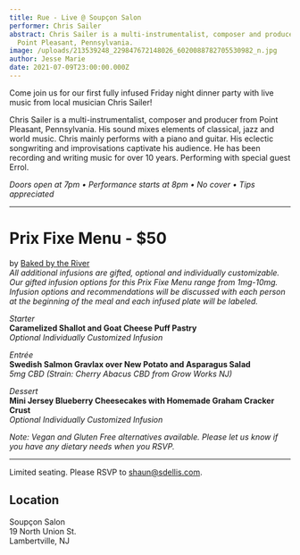 ```yaml
---
title: Rue - Live @ Soupçon Salon
performer: Chris Sailer
abstract: Chris Sailer is a multi-instrumentalist, composer and producer from
  Point Pleasant, Pennsylvania.
image: /uploads/213539248_229847672148026_6020088782705530982_n.jpg
author: Jesse Marie
date: 2021-07-09T23:00:00.000Z
---
```

Come join us for our first fully infused Friday night dinner party with live music from local musician Chris Sailer!

Chris Sailer is a multi-instrumentalist, composer and producer from Point Pleasant, Pennsylvania. His sound mixes elements of classical, jazz and world music. Chris mainly performs with a piano and guitar. His eclectic songwriting and improvisations captivate his audience. He has been recording and writing music for over 10 years. Performing with special guest Errol.



*Doors open at 7pm • Performance starts at 8pm • No cover • Tips appreciated*

- - -

# Prix Fixe Menu - $50

by [Baked by the River](https://bakedbytheriver.com/)<br/>
*All additional infusions are gifted, optional and individually customizable. Our gifted infusion options for this Prix Fixe Menu range from 1mg-10mg. Infusion options and recommendations will be discussed with each person at the beginning of the meal and each infused plate will be labeled.* 

*Starter*<br/>
**Caramelized Shallot and Goat Cheese Puff Pastry**<br/>
*Optional Individually Customized Infusion*

*Entrée*<br/>
**Swedish Salmon Gravlax over New Potato and Asparagus Salad**<br/>
*5mg CBD (Strain: Cherry Abacus CBD from Grow Works NJ)*

*Dessert*<br/>
**Mini Jersey Blueberry Cheesecakes with Homemade Graham Cracker Crust**<br/>
*Optional Individually Customized Infusion*

*Note: Vegan and Gluten Free alternatives available. Please let us know if you have any dietary needs when you RSVP.*

- - -

Limited seating. Please RSVP to shaun@sdellis.com.

## Location

Soupçon Salon<br/>
19 North Union St.<br/>
Lambertville, NJ